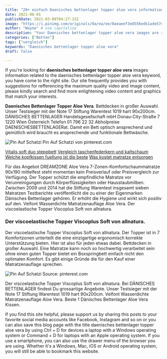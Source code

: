 ```yaml
---
title: "20+ einfach Daenisches bettenlager topper aloe vera information"
date: 2021-06-01
publishDate: 2021-03-08T04:27:15Z
image: "https://i.pinimg.com/originals/0a/ea/ee/0aeaeef3e8556edb1ade57c82b5f6d49.jpg"
author: "Wayne" # use capitalize
description: "Your Daenisches bettenlager topper aloe vera images are ready. Daenisches bettenlager topper aloe vera are a topic that is being searched for and liked by netizens now. You can Download the Daenisches bettenlager topper aloe vera files here. Find and Download all royalty-free photos."
categories: ["Betten"]
tags: ["vergleich"]
keywords: "Daenisches bettenlager topper aloe vera"
draft: false

---
```


If you're looking for **daenisches bettenlager topper aloe vera** images information related to the daenisches bettenlager topper aloe vera keyword, you have come to the right  site. Our site frequently  provides you with  suggestions  for refferencing  the maximum  quality video and image  content, please kindly search and find more enlightening video content and graphics that match your interests.

**Daenisches Bettenlager Topper Aloe Vera**. Bettdecken in großer Auswahl. Unser Testsieger mit der Note 17 Stiftung Warentest 1019 hart 90x200cm. DÄNISCHES BETTENLAGER Handelsgesellschaft mbH Donau-City-Straße 7 1220 Wien Österreich Telefon 01 796 22 32 Abholpreise DAENISCHESBETTENLAGERat. Damit ein Bett optisch ansprechend und gemütlich wird braucht es ansprechende und funktionale Bettwäsche.

![Pin Auf Schatzi](https://i.pinimg.com/originals/0a/ea/ee/0aeaeef3e8556edb1ade57c82b5f6d49.jpg "Pin Auf Schatzi")
Pin Auf Schatzi von pinterest.com

[Vitalis soft duo steppbett](/vitalis-soft-duo-steppbett/)
[Vergleich taschenfederkern und kaltschaum](/vergleich-taschenfederkern-und-kaltschaum/)
[Welche kopfkissen fuellung ist die beste](/welche-kopfkissen-fuellung-ist-die-beste/)
[Was kostet matratze entsorgen](/was-kostet-matratze-entsorgen/)

Für das Angebot DREAMZONE Aloe Vera 7-Zonen-Komfortschaummatratze 90x190 mittelfest steht momentan kein Preisverlauf oder Preisvergleich zur Verfügung. Der Topper schützt die empfindliche Matratze vor Verunreinigungen durch Körperflüssigkeiten oder Hausstaubmilben. Zwischen 2009 und 2014 hat die Stiftung Warentest insgesamt sieben Matratzen Testberichte veröffentlicht die zu einer der Eigenmarken Dänisches Bettenlager gehören. Er erhöht die Hygiene und wirkt sich positiv auf den. Velfont Wasserdichte Matratzenauflage Aloe Vera. Der viscoelastische Topper Viscoplus Soft von allnatura.

### Der viscoelastische Topper Viscoplus Soft von allnatura.

Der viscoelastische Topper Viscoplus Soft von allnatura. Der Topper ist in 7 Komfortzonen unterteilt die eine einzigartige ergonomisch korrekte Unterstützung bieten. Hier ist also für jeden etwas dabei. Bettdecken in großer Auswahl. Eine Matratze kann noch so hochwertig verarbeitet sein ohne einen guten Topper bietet ein Boxspringbett einfach nicht den optimalen Komfort. Es gibt einige Gründe die für den Kauf einer Matratzenauflage sprechen.


![Pin Auf Schatzi](https://i.pinimg.com/originals/0a/ea/ee/0aeaeef3e8556edb1ade57c82b5f6d49.jpg "Pin Auf Schatzi")
Source: pinterest.com

Der viscoelastische Topper Viscoplus Soft von allnatura. Bei DÄNISCHES BETTENLAGER findest Du grossartige Angebote. Unser Testsieger mit der Note 17 Stiftung Warentest 1019 hart 90x200cm. Velfont Wasserdichte Matratzenauflage Aloe Vera. Beste 1 Dänisches Bettenlager Aloe Vera Kissen.

If you find this site helpful, please support us by sharing this posts to your favorite social media accounts like Facebook, Instagram and so on or you can also save this blog page with the title daenisches bettenlager topper aloe vera by using Ctrl + D for devices a laptop with a Windows operating system or Command + D for laptops with an Apple operating system. If you use a smartphone, you can also use the drawer menu of the browser you are using. Whether it's a Windows, Mac, iOS or Android operating system, you will still be able to bookmark this website.
